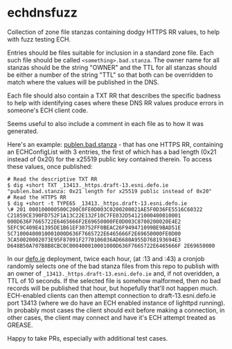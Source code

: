 # echdnsfuzz

Collection of zone file stanzas containing dodgy HTTPS RR values, to help with fuzz testing ECH.

Entries should be files suitable for inclusion in a standard zone file. Each such file should be
called ``<something>.bad.stanza``. The owner name for all stanzas should be the string "OWNER"
and the TTL for all stanzas should be either a number of the string "TTL" so that both can be
overridden to match where the values will be published in the DNS. 

Each file should also contain a TXT RR that describes the specific badness to help with 
identifying cases where these DNS RR values produce errors in someone's ECH client code.

Seems useful to also include a comment in each file as to how it was generated.

Here's an example: [publen.bad.stanza](publen.bad.stanza) - that has one 
HTTPS RR, containing an ECHConfigList with 3 entries, the first of which has a
bad length (0x21 instead of 0x20) for the x25519 public key contained therein.
To access these values, once published:

```
# Read the descriptive TXT RR
$ dig +short TXT _13413._https.draft-13.esni.defo.ie
"publen.bad.stanza: 0x21 length for x25519 public instead of 0x20"
# Read the HTTPS RR
$ dig +short -t TYPE65 _13413._https.draft-13.esni.defo.ie
\# 201 000100000500C200C0FE0D003C0200200021AE5F0D36FE5516C60322 C21859CE390FD752F1A13C22E132F10C7FE032D54121000400010001 000D636F7665722E6465666F2E69650000FE0D003C8700200020E4E2 5EFC9C409E41395DE1B61EF30752FF0BEAC26F949471099BE9BAD51E 5C71000400010001000D636F7665722E6465666F2E69650000FE0D00 3CA50020002073E95F87091F2770106036AD6680A955D768193694E3 D648B50A707B8B8CBC0C000400010001000D636F7665722E6465666F 2E69650000

```

In our [defo.ie](https://defo.ie) deployment, twice each hour, (at :13 and :43) a cronjob
randomly selects one of the bad stanza files from this repo to publish with an
owner of ``_13413._https.draft-13.esni.defo.ie`` and, if not overidden, a TTL
of 10 seconds.  If the selected file is somehow malformed, then no bad records
will be published that hour, but hopefully that'll not happen much.
ECH-enabled clients can then attempt connection to draft-13.esni.defo.ie port
13413 (where we do have an ECH enabled instance of lighttpd running).  In
probably most cases the client should exit before making a connection, in other
cases, the client may connect and have it's ECH attempt treated as GREASE.

Happy to take PRs, especially with additional test cases.


